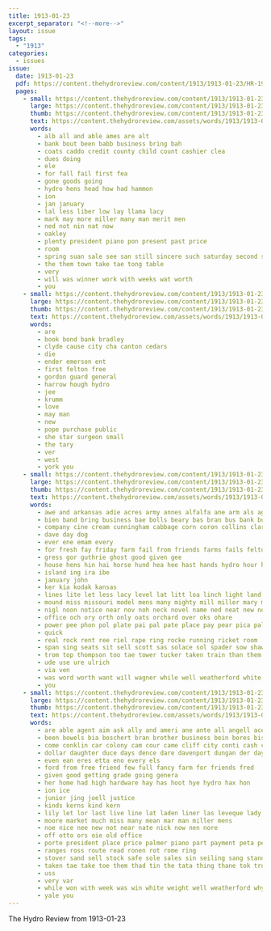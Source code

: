 ```yaml
---
title: 1913-01-23
excerpt_separator: "<!--more-->"
layout: issue
tags:
  - "1913"
categories:
  - issues
issue:
  date: 1913-01-23
  pdf: https://content.thehydroreview.com/content/1913/1913-01-23/HR-1913-01-23.pdf
  pages:
    - small: https://content.thehydroreview.com/content/1913/1913-01-23/small/HR-1913-01-23-01.jpg
      large: https://content.thehydroreview.com/content/1913/1913-01-23/large/HR-1913-01-23-01.jpg
      thumb: https://content.thehydroreview.com/content/1913/1913-01-23/thumbnails/HR-1913-01-23-01.jpg
      text: https://content.thehydroreview.com/assets/words/1913/1913-01-23/HR-1913-01-23-01.txt
      words:
        - alb all and able ames are alt
        - bank bout been babb business bring bah
        - coats caddo credit county child count cashier clea
        - dues doing
        - ele
        - for fall fail first fea
        - gone goods going
        - hydro hens head how had hammon
        - ion
        - jan january
        - lal less liber low lay llama lacy
        - mark may more miller many man merit men
        - ned not nin nat now
        - oakley
        - plenty president piano pon present past price
        - room
        - spring suan sale see san still sincere such saturday second share
        - the them town take tae tong table
        - very
        - will was winner work with weeks wat worth
        - you
    - small: https://content.thehydroreview.com/content/1913/1913-01-23/small/HR-1913-01-23-02.jpg
      large: https://content.thehydroreview.com/content/1913/1913-01-23/large/HR-1913-01-23-02.jpg
      thumb: https://content.thehydroreview.com/content/1913/1913-01-23/thumbnails/HR-1913-01-23-02.jpg
      text: https://content.thehydroreview.com/assets/words/1913/1913-01-23/HR-1913-01-23-02.txt
      words:
        - are
        - book bond bank bradley
        - clyde cause city cha canton cedars
        - die
        - ender emerson ent
        - first felton free
        - gordon guard general
        - harrow hough hydro
        - jee
        - krumm
        - love
        - may man
        - new
        - pope purchase public
        - she star surgeon small
        - the tary
        - ver
        - west
        - york you
    - small: https://content.thehydroreview.com/content/1913/1913-01-23/small/HR-1913-01-23-03.jpg
      large: https://content.thehydroreview.com/content/1913/1913-01-23/large/HR-1913-01-23-03.jpg
      thumb: https://content.thehydroreview.com/content/1913/1913-01-23/thumbnails/HR-1913-01-23-03.jpg
      text: https://content.thehydroreview.com/assets/words/1913/1913-01-23/HR-1913-01-23-03.txt
      words:
        - awe and arkansas adie acres army annes alfalfa ane arm als agent ally ana akes ath all
        - bien band bring business bae bolls beary bas bran bus bank bush bottom beebe best barn brood big
        - company cine cream cunningham cabbage corn coron collins clara colorado can call cook cowboy city car collier chase cua china cute
        - dave day dog
        - ever ene emam every
        - for fresh fay friday farm fail from friends farms fails felton fare force fine
        - gress gor guthrie ghost good given gee
        - house hens hin hai horse hund hea hee hast hands hydro hour half hinton hundred has home hardware hazel
        - island ing ira ibe
        - january john
        - ker kia kodak kansas
        - lines lite let less lacy level lat litt loa linch light land
        - mound miss missouri model mens many mighty mill miller mary market
        - nigl noon notice near nov noh neck novel name ned neat new now
        - office och ory orth only oats orchard over oks ohare
        - power pee phon pol plate pai pal pate place pay pear pica palace per piano pia part parada people polar piles por potters prise pool pope pink
        - quick
        - real rock rent ree riel rape ring rocke running ricket room
        - span sing seats sit sell scott sas solace sol spader sow shaw smooth springfield state safe she sale small standard service sutton sunday see sue sup send saturday ship save sharp salt shoats slough sonday
        - trom top thompson too tae tower tucker taken train than them the trip try taylor tue
        - ude use ure ulrich
        - via ven
        - was word worth want will wagner while well weatherford white western wee with wat wynne web wood wife write wheat west wall
        - you
    - small: https://content.thehydroreview.com/content/1913/1913-01-23/small/HR-1913-01-23-04.jpg
      large: https://content.thehydroreview.com/content/1913/1913-01-23/large/HR-1913-01-23-04.jpg
      thumb: https://content.thehydroreview.com/content/1913/1913-01-23/thumbnails/HR-1913-01-23-04.jpg
      text: https://content.thehydroreview.com/assets/words/1913/1913-01-23/HR-1913-01-23-04.txt
      words:
        - are able agent aim ask ally and ameri ane ante all angell ace arnold ain aul age
        - been bowels bia boschert bran brother business bein bores bis bae buy boca boys
        - come conklin car colony cam cour came cliff city conti cash class chase collins charo
        - dollar daughter duce days dence dare davenport dungan der day deming
        - even ean eres etta eno every els
        - ford from free friend few full fancy farm for friends fred
        - given good getting grade going genera
        - her home had high hardware hay has hoot hye hydro hax hon
        - ion ice
        - junior jing joell justice
        - kinds kerns kind kern
        - lily let lor last live line lat laden liner las leveque lady lover low
        - moore market much miss many mean mar man miller mens
        - noe nice nee new not near nate nick now nen nore
        - off otto ors oie old office
        - porte president place price palmer piano part payment peta pee pine pair patron
        - ranges ross route read ronen rot rome ring
        - stover sand sell stock safe sole sales sin seiling sang standard samuel south saturday set stoves stay saving sam state sino sunday standing sees sha snow seen show see smith such sick store
        - taken tae take toe them thad tin the tata thing thane tok trust trom
        - uss
        - very var
        - while won with week was win white weight well weatherford why weare wilson willis will want weather wyant
        - yale you
---
```


The Hydro Review from 1913-01-23

<!--more-->

